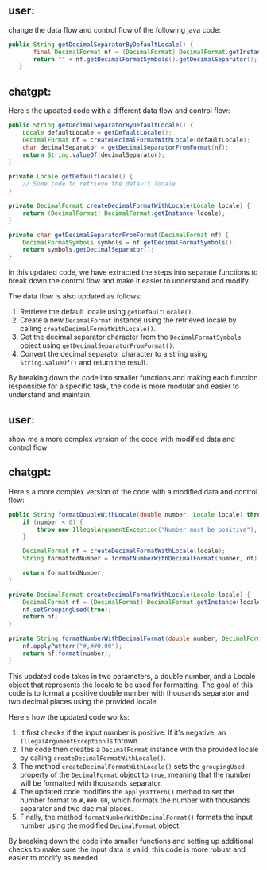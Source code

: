

## user: 

change the data flow and control flow of the following java code:
 ```java
public String getDecimalSeparatorByDefaultLocale() {
		final DecimalFormat nf = (DecimalFormat) DecimalFormat.getInstance(getDefaultLocale());
		return "" + nf.getDecimalFormatSymbols().getDecimalSeparator();
	}
```



## chatgpt: 

Here's the updated code with a different data flow and control flow:

```java
public String getDecimalSeparatorByDefaultLocale() {
    Locale defaultLocale = getDefaultLocale();
    DecimalFormat nf = createDecimalFormatWithLocale(defaultLocale);
    char decimalSeparator = getDecimalSeparatorFromFormat(nf);
    return String.valueOf(decimalSeparator);
}

private Locale getDefaultLocale() {
    // Some code to retrieve the default locale
}

private DecimalFormat createDecimalFormatWithLocale(Locale locale) {
    return (DecimalFormat) DecimalFormat.getInstance(locale);
}

private char getDecimalSeparatorFromFormat(DecimalFormat nf) {
    DecimalFormatSymbols symbols = nf.getDecimalFormatSymbols();
    return symbols.getDecimalSeparator();
}
```

In this updated code, we have extracted the steps into separate functions to break down the control flow and make it easier to understand and modify.

The data flow is also updated as follows:
1. Retrieve the default locale using `getDefaultLocale()`.
2. Create a new `DecimalFormat` instance using the retrieved locale by calling `createDecimalFormatWithLocale()`.
3. Get the decimal separator character from the `DecimalFormatSymbols` object using `getDecimalSeparatorFromFormat()`.
4. Convert the decimal separator character to a string using `String.valueOf()` and return the result.

By breaking down the code into smaller functions and making each function responsible for a specific task, the code is more modular and easier to understand and maintain.

## user: 

show me a more complex version of the code with modified data and control flow

## chatgpt: 

Here's a more complex version of the code with a modified data and control flow:

```java
public String formatDoubleWithLocale(double number, Locale locale) throws IllegalArgumentException {
    if (number < 0) {
        throw new IllegalArgumentException("Number must be positive");
    }

    DecimalFormat nf = createDecimalFormatWithLocale(locale);
    String formattedNumber = formatNumberWithDecimalFormat(number, nf);

    return formattedNumber;
}

private DecimalFormat createDecimalFormatWithLocale(Locale locale) {
    DecimalFormat nf = (DecimalFormat) DecimalFormat.getInstance(locale);
    nf.setGroupingUsed(true);
    return nf;
}

private String formatNumberWithDecimalFormat(double number, DecimalFormat nf) {
    nf.applyPattern("#,##0.00");
    return nf.format(number);
}
```

This updated code takes in two parameters, a double number, and a Locale object that represents the locale to be used for formatting. The goal of this code is to format a positive double number with thousands separator and two decimal places using the provided locale.

Here's how the updated code works:
1. It first checks if the input number is positive. If it's negative, an `IllegalArgumentException` is thrown.
2. The code then creates a `DecimalFormat` instance with the provided locale by calling `createDecimalFormatWithLocale()`.
3. The method `createDecimalFormatWithLocale()` sets the `groupingUsed` property of the `DecimalFormat` object to `true`, meaning that the number will be formatted with thousands separator.
4. The updated code modifies the `applyPattern()` method to set the number format to `#,##0.00`, which formats the number with thousands separator and two decimal places.
5. Finally, the method `formatNumberWithDecimalFormat()` formats the input number using the modified `DecimalFormat` object.

By breaking down the code into smaller functions and setting up additional checks to make sure the input data is valid, this code is more robust and easier to modify as needed.